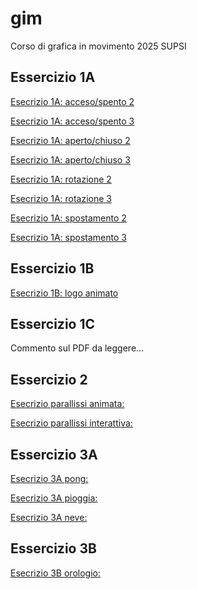 # gim
Corso di grafica in movimento 2025 SUPSI

## Essercizio 1A
[Esecrizio 1A: acceso/spento 2]([https://melissabroggini.github.io/gim)

[Esecrizio 1A: acceso/spento 3](https://melissabroggini.github.io/gim/)

[Esecrizio 1A: aperto/chiuso 2](https://melissabroggini.github.io/gim/)

[Esecrizio 1A: aperto/chiuso 3](https://melissabroggini.github.io/gim/)

[Esecrizio 1A: rotazione 2](https://melissabroggini.github.io/gim/)

[Esecrizio 1A: rotazione 3](https://melissabroggini.github.io/gim/)

[Esecrizio 1A: spostamento 2](https://melissabroggini.github.io/gim/)

[Esecrizio 1A: spostamento 3](https://melissabroggini.github.io/gim/)

## Essercizio 1B
[Esecrizio 1B: logo animato]([https://melissabroggini.github.io/gim)
## Essercizio 1C
Commento sul PDF da leggere...

## Essercizio 2
[Esecrizio parallissi animata:](https://melissabroggini.github.io/gim/)

[Esecrizio parallissi interattiva:](https://melissabroggini.github.io/gim/)

## Essercizio 3A
[Esecrizio 3A pong:](https://melissabroggini.github.io/gim/)

[Esecrizio 3A pioggia:](https://melissabroggini.github.io/gim/)

[Esecrizio 3A neve:](https://melissabroggini.github.io/gim/)

## Essercizio 3B
[Esecrizio 3B orologio:](https://melissabroggini.github.io/gim/)
